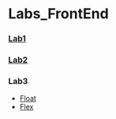 # Labs_FrontEnd

### [Lab1](https://rogosnyi.github.io/Labs_FrontEnd/lab1/lab1.html)

### [Lab2](https://rogosnyi.github.io/Labs_FrontEnd/lab2/lab2.html)

### Lab3

- [Float](https://rogosnyi.github.io/Labs_FrontEnd/lab3/lab3_float.html)
- [Flex](https://rogosnyi.github.io/Labs_FrontEnd/lab3/lab3_flex.html)
